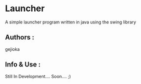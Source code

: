 # Launcher
A simple launcher program written in java using the swing library

Authors :
--------
gejioka


Info & Use :
--------
Still In Development.... Soon.... ;)

